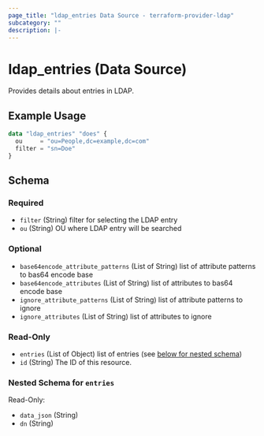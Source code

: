 ```yaml
---
page_title: "ldap_entries Data Source - terraform-provider-ldap"
subcategory: ""
description: |-
---
```


# ldap_entries (Data Source)

Provides details about entries in LDAP. 

## Example Usage
```terraform
data "ldap_entries" "does" {
  ou     = "ou=People,dc=example,dc=com"
  filter = "sn=Doe"
}
```

<!-- schema generated by tfplugindocs -->
## Schema

### Required

- `filter` (String) filter for selecting the LDAP entry
- `ou` (String) OU where LDAP entry will be searched

### Optional

- `base64encode_attribute_patterns` (List of String) list of attribute patterns to bas64 encode base
- `base64encode_attributes` (List of String) list of attributes to bas64 encode base
- `ignore_attribute_patterns` (List of String) list of attribute patterns to ignore
- `ignore_attributes` (List of String) list of attributes to ignore

### Read-Only

- `entries` (List of Object) list of entries (see [below for nested schema](#nestedatt--entries))
- `id` (String) The ID of this resource.

<a id="nestedatt--entries"></a>
### Nested Schema for `entries`

Read-Only:

- `data_json` (String)
- `dn` (String)
